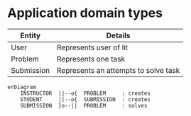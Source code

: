 # Application domain types

| Entity     | Details                              |
| ---------- | ------------------------------------ |
| User       | Represents user of lit               |
| Problem    | Represents one task                  |
| Submission | Represents an attempts to solve task | 


```mermaid
erDiagram  
	INSTRUCTOR 	||--o{	PROBLEM 	: creates
	STUDENT 	||--o{	SUBMISSION 	: creates
	SUBMISSION	}o--||	PROBLEM		: solves
```

